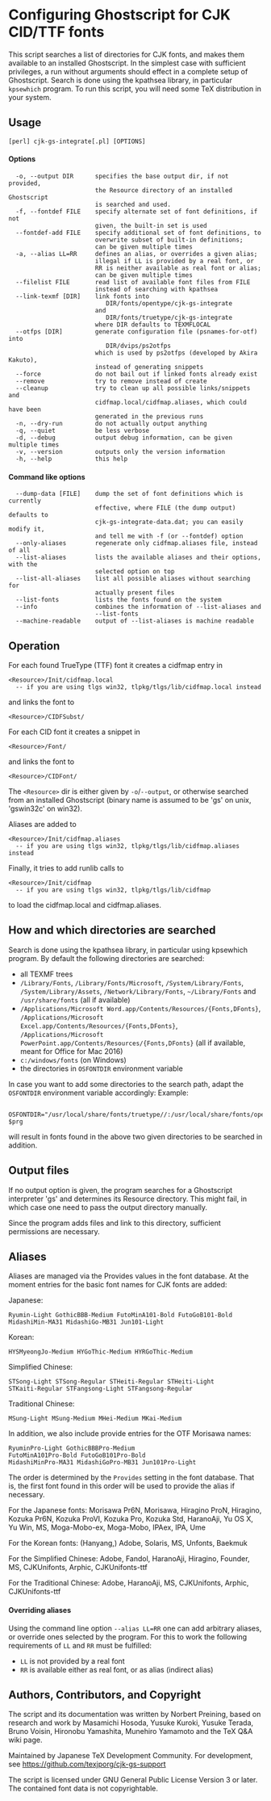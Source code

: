 Configuring Ghostscript for CJK CID/TTF fonts
=============================================

This script searches a list of directories for CJK fonts, and makes
them available to an installed Ghostscript. In the simplest case with
sufficient privileges, a run without arguments should effect in a
complete setup of Ghostscript.
Search is done using the kpathsea library, in particular `kpsewhich`
program. To run this script, you will need some TeX distribution in
your system.

Usage
-----

`````
[perl] cjk-gs-integrate[.pl] [OPTIONS]
`````

#### Options ####

`````
  -o, --output DIR      specifies the base output dir, if not provided,
                        the Resource directory of an installed Ghostscript
                        is searched and used.
  -f, --fontdef FILE    specify alternate set of font definitions, if not
                        given, the built-in set is used
  --fontdef-add FILE    specify additional set of font definitions, to
                        overwrite subset of built-in definitions;
                        can be given multiple times
  -a, --alias LL=RR     defines an alias, or overrides a given alias;
                        illegal if LL is provided by a real font, or
                        RR is neither available as real font or alias;
                        can be given multiple times
  --filelist FILE       read list of available font files from FILE
                        instead of searching with kpathsea
  --link-texmf [DIR]    link fonts into
                           DIR/fonts/opentype/cjk-gs-integrate
                        and
                           DIR/fonts/truetype/cjk-gs-integrate
                        where DIR defaults to TEXMFLOCAL
  --otfps [DIR]         generate configuration file (psnames-for-otf) into
                           DIR/dvips/ps2otfps
                        which is used by ps2otfps (developed by Akira Kakuto),
                        instead of generating snippets
  --force               do not bail out if linked fonts already exist
  --remove              try to remove instead of create
  --cleanup             try to clean up all possible links/snippets and
                        cidfmap.local/cidfmap.aliases, which could have been
                        generated in the previous runs
  -n, --dry-run         do not actually output anything
  -q, --quiet           be less verbose
  -d, --debug           output debug information, can be given multiple times
  -v, --version         outputs only the version information
  -h, --help            this help
`````

#### Command like options ####

`````
  --dump-data [FILE]    dump the set of font definitions which is currently
                        effective, where FILE (the dump output) defaults to
                        cjk-gs-integrate-data.dat; you can easily modify it,
                        and tell me with -f (or --fontdef) option
  --only-aliases        regenerate only cidfmap.aliases file, instead of all
  --list-aliases        lists the available aliases and their options, with the
                        selected option on top
  --list-all-aliases    list all possible aliases without searching for
                        actually present files
  --list-fonts          lists the fonts found on the system
  --info                combines the information of --list-aliases and
                        --list-fonts
  --machine-readable    output of --list-aliases is machine readable
`````

Operation
---------

For each found TrueType (TTF) font it creates a cidfmap entry in

    <Resource>/Init/cidfmap.local
      -- if you are using tlgs win32, tlpkg/tlgs/lib/cidfmap.local instead

and links the font to

    <Resource>/CIDFSubst/

For each CID font it creates a snippet in

    <Resource>/Font/

and links the font to

    <Resource>/CIDFont/

The `<Resource>` dir is either given by `-o`/`--output`, or otherwise searched
from an installed Ghostscript (binary name is assumed to be 'gs' on unix,
'gswin32c' on win32).

Aliases are added to

    <Resource>/Init/cidfmap.aliases
      -- if you are using tlgs win32, tlpkg/tlgs/lib/cidfmap.aliases instead

Finally, it tries to add runlib calls to

    <Resource>/Init/cidfmap
      -- if you are using tlgs win32, tlpkg/tlgs/lib/cidfmap

to load the cidfmap.local and cidfmap.aliases.

How and which directories are searched
--------------------------------------

Search is done using the kpathsea library, in particular using kpsewhich
program. By default the following directories are searched:
  - all TEXMF trees
  - `/Library/Fonts`, `/Library/Fonts/Microsoft`, `/System/Library/Fonts`,
    `/System/Library/Assets`, `/Network/Library/Fonts`,
    `~/Library/Fonts` and `/usr/share/fonts` (all if available)
  - `/Applications/Microsoft Word.app/Contents/Resources/{Fonts,DFonts}`,
    `/Applications/Microsoft Excel.app/Contents/Resources/{Fonts,DFonts}`,
    `/Applications/Microsoft PowerPoint.app/Contents/Resources/{Fonts,DFonts}`
     (all if available, meant for Office for Mac 2016)
  - `c:/windows/fonts` (on Windows)
  - the directories in `OSFONTDIR` environment variable

In case you want to add some directories to the search path, adapt the
`OSFONTDIR` environment variable accordingly: Example:

`````
    OSFONTDIR="/usr/local/share/fonts/truetype//:/usr/local/share/fonts/opentype//" $prg
`````

will result in fonts found in the above two given directories to be
searched in addition.

Output files
------------

If no output option is given, the program searches for a Ghostscript
interpreter 'gs' and determines its Resource directory. This might
fail, in which case one need to pass the output directory manually.

Since the program adds files and link to this directory, sufficient
permissions are necessary.

Aliases
-------

Aliases are managed via the Provides values in the font database.
At the moment entries for the basic font names for CJK fonts
are added:

Japanese:

    Ryumin-Light GothicBBB-Medium FutoMinA101-Bold FutoGoB101-Bold
    MidashiMin-MA31 MidashiGo-MB31 Jun101-Light

Korean:

    HYSMyeongJo-Medium HYGoThic-Medium HYRGoThic-Medium

Simplified Chinese:

    STSong-Light STSong-Regular STHeiti-Regular STHeiti-Light
    STKaiti-Regular STFangsong-Light STFangsong-Regular

Traditional Chinese:

    MSung-Light MSung-Medium MHei-Medium MKai-Medium

In addition, we also include provide entries for the OTF Morisawa names:

    RyuminPro-Light GothicBBBPro-Medium
    FutoMinA101Pro-Bold FutoGoB101Pro-Bold
    MidashiMinPro-MA31 MidashiGoPro-MB31 Jun101Pro-Light

The order is determined by the `Provides` setting in the font database.
That is, the first font found in this order will be used to provide the
alias if necessary.

For the Japanese fonts:
    Morisawa Pr6N, Morisawa, Hiragino ProN, Hiragino,
    Kozuka Pr6N, Kozuka ProVI, Kozuka Pro, Kozuka Std,
    HaranoAji, Yu OS X, Yu Win, MS,
    Moga-Mobo-ex, Moga-Mobo, IPAex, IPA, Ume

For the Korean fonts:
    (Hanyang,) Adobe, Solaris, MS, Unfonts, Baekmuk

For the Simplified Chinese:
    Adobe, Fandol, HaranoAji, Hiragino, Founder, MS,
    CJKUnifonts, Arphic, CJKUnifonts-ttf

For the Traditional Chinese:
    Adobe, HaranoAji, MS,
    CJKUnifonts, Arphic, CJKUnifonts-ttf

#### Overriding aliases ####

Using the command line option `--alias LL=RR` one can add arbitrary aliases,
or override ones selected by the program. For this to work the following
requirements of `LL` and `RR` must be fulfilled:
  * `LL` is not provided by a real font
  * `RR` is available either as real font, or as alias (indirect alias)

Authors, Contributors, and Copyright
------------------------------------

The script and its documentation was written by Norbert Preining, based
on research and work by Masamichi Hosoda, Yusuke Kuroki, Yusuke Terada,
Bruno Voisin, Hironobu Yamashita, Munehiro Yamamoto and the TeX Q&A wiki
page.

Maintained by Japanese TeX Development Community. For development, see
  https://github.com/texjporg/cjk-gs-support

The script is licensed under GNU General Public License Version 3 or later.
The contained font data is not copyrightable.

